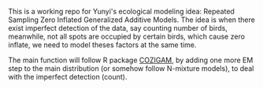 This is a working repo for Yunyi's ecological modeling idea: Repeated Sampling Zero Inflated Generalized Additive Models. The idea is when there exist imperfect detection of the data, say counting number of birds, meanwhile, not all spots are occupied by certain birds, which cause zero inflate, we need to model theses factors at the same time.

The main function will follow R package [COZIGAM](https://www.jstatsoft.org/article/view/v035i11/0), by adding one more EM step to the main distribution (or somehow follow N-mixture models), to deal with the imperfect detection (count).
